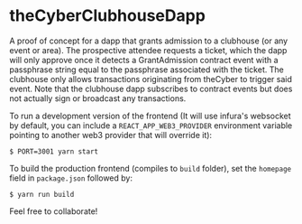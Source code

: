 # theCyberClubhouseDapp

A proof of concept for a dapp that grants admission to a clubhouse (or any event or area). The prospective attendee requests a ticket, which the dapp will only approve once it detects a GrantAdmission contract event with a passphrase string equal to the passphrase associated with the ticket. The clubhouse only allows transactions originating from theCyber to trigger said event. Note that the clubhouse dapp subscribes to contract events but does not actually sign or broadcast any transactions.

To run a development version of the frontend (It will use infura's websocket by default, you can include a `REACT_APP_WEB3_PROVIDER` environment variable pointing to another web3 provider that will override it):

```
$ PORT=3001 yarn start
```

To build the production frontend (compiles to `build` folder), set the `homepage` field in `package.json` followed by:

```
$ yarn run build
```

Feel free to collaborate!
